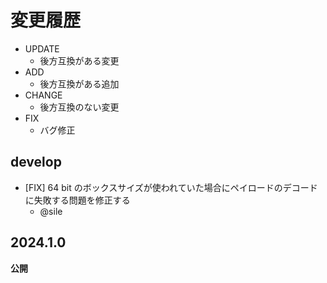 # 変更履歴

- UPDATE
  - 後方互換がある変更
- ADD
  - 後方互換がある追加
- CHANGE
  - 後方互換のない変更
- FIX
  - バグ修正

## develop

- [FIX] 64 bit のボックスサイズが使われていた場合にペイロードのデコードに失敗する問題を修正する
  - @sile

## 2024.1.0

**公開**
